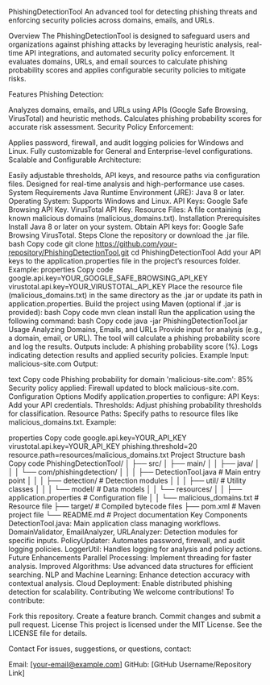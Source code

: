 PhishingDetectionTool
An advanced tool for detecting phishing threats and enforcing security policies across domains, emails, and URLs.

Overview
The PhishingDetectionTool is designed to safeguard users and organizations against phishing attacks by leveraging heuristic analysis, real-time API integrations, and automated security policy enforcement. It evaluates domains, URLs, and email sources to calculate phishing probability scores and applies configurable security policies to mitigate risks.

Features
Phishing Detection:

Analyzes domains, emails, and URLs using APIs (Google Safe Browsing, VirusTotal) and heuristic methods.
Calculates phishing probability scores for accurate risk assessment.
Security Policy Enforcement:

Applies password, firewall, and audit logging policies for Windows and Linux.
Fully customizable for General and Enterprise-level configurations.
Scalable and Configurable Architecture:

Easily adjustable thresholds, API keys, and resource paths via configuration files.
Designed for real-time analysis and high-performance use cases.
System Requirements
Java Runtime Environment (JRE): Java 8 or later.
Operating System: Supports Windows and Linux.
API Keys:
Google Safe Browsing API Key.
VirusTotal API Key.
Resource Files:
A file containing known malicious domains (malicious_domains.txt).
Installation
Prerequisites
Install Java 8 or later on your system.
Obtain API keys for:
Google Safe Browsing
VirusTotal.
Steps
Clone the repository or download the .jar file.
bash
Copy code
git clone https://github.com/your-repository/PhishingDetectionTool.git
cd PhishingDetectionTool
Add your API keys to the application.properties file in the project’s resources folder.
Example:
properties
Copy code
google.api.key=YOUR_GOOGLE_SAFE_BROWSING_API_KEY
virustotal.api.key=YOUR_VIRUSTOTAL_API_KEY
Place the resource file (malicious_domains.txt) in the same directory as the .jar or update its path in application.properties.
Build the project using Maven (optional if .jar is provided):
bash
Copy code
mvn clean install
Run the application using the following command:
bash
Copy code
java -jar PhishingDetectionTool.jar
Usage
Analyzing Domains, Emails, and URLs
Provide input for analysis (e.g., a domain, email, or URL).
The tool will calculate a phishing probability score and log the results.
Outputs include:
A phishing probability score (%).
Logs indicating detection results and applied security policies.
Example
Input: malicious-site.com
Output:

text
Copy code
Phishing probability for domain 'malicious-site.com': 85%
Security policy applied: Firewall updated to block malicious-site.com.
Configuration Options
Modify application.properties to configure:
API Keys: Add your API credentials.
Thresholds: Adjust phishing probability thresholds for classification.
Resource Paths: Specify paths to resource files like malicious_domains.txt.
Example:

properties
Copy code
google.api.key=YOUR_API_KEY
virustotal.api.key=YOUR_API_KEY
phishing.threshold=20
resource.path=resources/malicious_domains.txt
Project Structure
bash
Copy code
PhishingDetectionTool/
│
├── src/
│   ├── main/
│   │   ├── java/
│   │   │   └── com/phishingdetection/
│   │   │       ├── DetectionTool.java        # Main entry point
│   │   │       ├── detection/                # Detection modules
│   │   │       ├── util/                     # Utility classes
│   │   │       └── model/                    # Data models
│   │   └── resources/
│   │       ├── application.properties        # Configuration file
│   │       └── malicious_domains.txt         # Resource file
├── target/                                   # Compiled bytecode files
├── pom.xml                                   # Maven project file
└── README.md                                 # Project documentation
Key Components
DetectionTool.java: Main application class managing workflows.
DomainValidator, EmailAnalyzer, URLAnalyzer: Detection modules for specific inputs.
PolicyUpdater: Automates password, firewall, and audit logging policies.
LoggerUtil: Handles logging for analysis and policy actions.
Future Enhancements
Parallel Processing: Implement threading for faster analysis.
Improved Algorithms: Use advanced data structures for efficient searching.
NLP and Machine Learning: Enhance detection accuracy with contextual analysis.
Cloud Deployment: Enable distributed phishing detection for scalability.
Contributing
We welcome contributions! To contribute:

Fork this repository.
Create a feature branch.
Commit changes and submit a pull request.
License
This project is licensed under the MIT License. See the LICENSE file for details.

Contact
For issues, suggestions, or questions, contact:

Email: [your-email@example.com]
GitHub: [GitHub Username/Repository Link]
